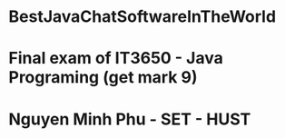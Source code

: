 # BestJavaChatSoftwareInTheWorld
# Final exam of IT3650 - Java Programing (get mark 9)
# Nguyen Minh Phu - SET - HUST
